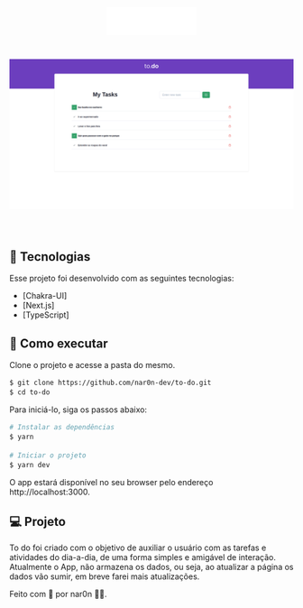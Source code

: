 <p align="center">
  <img alt="devfinance" src=".github/logo.svg" width="160px">
</p>

<h1 align="center">
    <img alt="devfinance" src=".github/covertodo.png" />
</h1>

<br>

## 🧪 Tecnologias

Esse projeto foi desenvolvido com as seguintes tecnologias:

- [Chakra-UI]
- [Next.js]
- [TypeScript]

## 🚀 Como executar

Clone o projeto e acesse a pasta do mesmo.

```bash
$ git clone https://github.com/nar0n-dev/to-do.git
$ cd to-do
```


Para iniciá-lo, siga os passos abaixo:
```bash
# Instalar as dependências
$ yarn

# Iniciar o projeto
$ yarn dev
```
O app estará disponível no seu browser pelo endereço http://localhost:3000.

## 💻 Projeto

To do foi criado com o objetivo de auxiliar o usuário com as tarefas e atividades do dia-a-dia, de uma forma simples e amigável de interação. Atualmente o App, não armazena os dados, ou seja, ao atualizar a página os dados vão sumir, em breve farei mais atualizações.

Feito com 💜 por nar0n 👋🏻.
